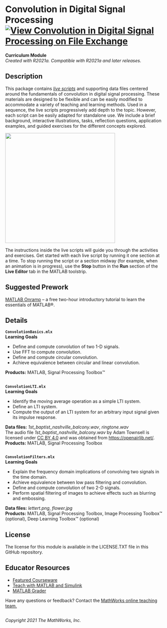 # Convolution in Digital Signal Processing [![View Convolution in Digital Signal Processing on File Exchange](https://www.mathworks.com/matlabcentral/images/matlab-file-exchange.svg)](https://www.mathworks.com/matlabcentral/fileexchange/97112-convolution-in-digital-signal-processing)  
**Curriculum Module**  
_Created with R2021a. Compatible with R2021a and later releases._


## Description ##
This package contains _[live scripts](https://www.mathworks.com/products/matlab/live-editor.html)_ and supporting data files centered around the fundamentals of convolution in digital signal processing. These materials are designed to be flexible and can be easily modified to accommodate a variety of teaching and learning methods. Used in a sequence, the live scripts progressively add depth to the topic. However, each script can be easily adapted for standalone use. We include a brief background, interactive illustrations, tasks, reflection questions, application examples, and guided exercises for the different concepts explored.  

<img src = "https://user-images.githubusercontent.com/81376570/135640078-3633376a-1340-48f7-8b2c-45e354976123.gif" height = "350">

The instructions inside the live scripts will guide you through the activities and exercises. Get started with each live script by running it one section at a time. To stop running the script or a section midway (for example, when an animation is in progress), use the **Stop** button in the **Run** section of the **Live Editor** tab in the MATLAB toolstrip.  

## Suggested Prework ## 
[MATLAB Onramp](https://www.mathworks.com/learn/tutorials/matlab-onramp.html) – a free two-hour introductory tutorial to learn the essentials of MATLAB®. 

## Details ##

**`ConvolutionBasics.mlx`**   
**Learning Goals**
- Define and compute convolution of two 1-D signals.
- Use FFT to compute convolution.
- Define and compute circular convolution.
- Achieve equivalence between circular and linear convolution.    
  
**Products:** MATLAB, Signal Processing Toolbox™ 

## ##
**`ConvolutionLTI.mlx`**  
**Learning Goals**  
- Identify the moving average operation as a simple LTI system.  
- Define an LTI system. 
- Compute the output of an LTI system for an arbitrary input signal given its impulse response.  
  
**Data files:** _1st_baptist_nashville_balcony.wav_, _ringtone.wav_  
            The audio file _1st_baptist_nashville_balcony.wav_ by Adam Townsell is licensed under [CC BY 4.0](https://creativecommons.org/licenses/by/4.0/) and was obtained from https://openairlib.net/.  
**Products:** MATLAB, Signal Processing Toolbox   

## ##

**`ConvolutionFilters.mlx`**   
**Learning Goals**  
- Explain the frequency domain implications of convolving two signals in the time domain.
- Achieve equivalence between low pass filtering and convolution.  
- Define and compute convolution of two 2-D signals.  
- Perform spatial filtering of images to achieve effects such as blurring and embossing.   
   
**Data files:** _lettert.png_, _flower.jpg_   
**Products:** MATLAB, Signal Processing Toolbox, Image Processing Toolbox™ (optional), Deep Learning Toolbox™ (optional)   

## License ##
The license for this module is available in the LICENSE.TXT file in this GitHub repository.

## Educator Resources ##
* [Featured Courseware](https://www.mathworks.com/academia/courseware/course-materials.html)
* [Teach with MATLAB and Simulink](https://www.mathworks.com/academia/educators.html)
* [MATLAB Grader](https://www.mathworks.com/products/matlab-grader.html)

Have any questions or feedback? Contact the <a href="mailto:onlineteaching@mathworks.com">MathWorks online teaching team.</a>

## ##

_Copyright 2021 The MathWorks, Inc._
